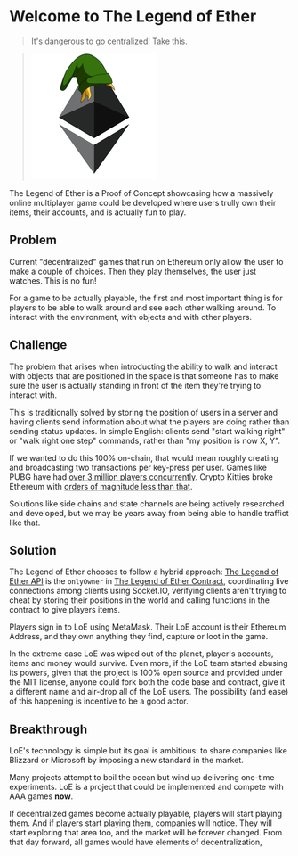# Welcome to The Legend of Ether

> It's dangerous to go centralized! Take this.

> ![](./legend-of-eth.png)

The Legend of Ether is a Proof of Concept showcasing how a massively online multiplayer game could be developed where users trully own their items, their accounts, and is actually fun to play.

## Problem

Current "decentralized" games that run on Ethereum only allow the user to make a couple of choices. Then they play themselves, the user just watches. This is no fun!

For a game to be actually playable, the first and most important thing is for players to be able to walk around and see each other walking around. To interact with the environment, with objects and with other players.

## Challenge

The problem that arises when introducting the ability to walk and interact with objects that are positioned in the space is that someone has to make sure the user is actually standing in front of the item they're trying to interact with.

This is traditionally solved by storing the position of users in a server and having clients send information about what the players are doing rather than sending status updates. In simple English: clients send "start walking right" or "walk right one step" commands, rather than "my position is now X, Y".

If we wanted to do this 100% on-chain, that would mean roughly creating and broadcasting two transactions per key-press per user. Games like PUBG have had [over 3 million players concurrently](http://steamcharts.com/app/578080). Crypto Kitties broke Ethereum with [orders of magnitude less than that](http://dappboard.com/app/application/5a5849635d7064dc7fb37cd0).

Solutions like side chains and state channels are being actively researched and developed, but we may be years away from being able to handle traffict like that.

## Solution

The Legend of Ether chooses to follow a hybrid approach: [The Legend of Ether API](https://github.com/legend-of-ether/api) is the `onlyOwner` in [The Legend of Ether Contract](https://github.com/legend-of-ether/sol), coordinating live connections among clients using Socket.IO, verifying clients aren't trying to cheat by storing their positions in the world and calling functions in the contract to give players items.

Players sign in to LoE using MetaMask. Their LoE account is their Ethereum Address, and they own anything they find, capture or loot in the game. 

In the extreme case LoE was wiped out of the planet, player's accounts, items and money would survive. Even more, if the LoE team started abusing its powers, given that the project is 100% open source and provided under the MIT license, anyone could fork both the code base and contract, give it a different name and air-drop all of the LoE users. The possibility (and ease) of this happening is incentive to be a good actor.

## Breakthrough

LoE's technology is simple but its goal is ambitious: to share companies like Blizzard or Microsoft by imposing a new standard in the market. 

Many projects attempt to boil the ocean but wind up delivering one-time experiments. LoE is a project that could be implemented and compete with AAA games **now**.

If decentralized games become actually playable, players will start playing them. And if players start playing them, companies will notice. They will start exploring that area too, and the market will be forever changed. From that day forward, all games would have elements of decentralization, 
